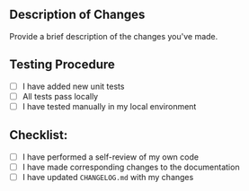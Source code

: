 ## Description of Changes

Provide a brief description of the changes you've made.

## Testing Procedure

- [ ] I have added new unit tests
- [ ] All tests pass locally
- [ ] I have tested manually in my local environment

## Checklist:

- [ ] I have performed a self-review of my own code
- [ ] I have made corresponding changes to the documentation
- [ ] I have updated `CHANGELOG.md` with my changes
